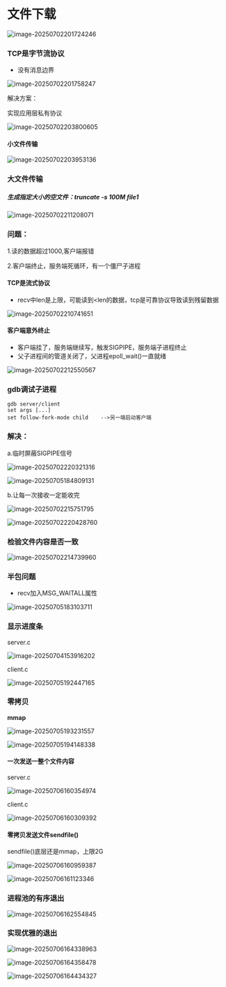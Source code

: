 # 文件下载

![image-20250702201724246](C:\Users\LIYUFENG\AppData\Roaming\Typora\typora-user-images\image-20250702201724246.png)

### TCP是字节流协议

- 没有消息边界

![image-20250702201758247](C:\Users\LIYUFENG\AppData\Roaming\Typora\typora-user-images\image-20250702201758247.png)

解决方案：

实现应用层私有协议

![image-20250702203800605](C:\Users\LIYUFENG\AppData\Roaming\Typora\typora-user-images\image-20250702203800605.png)

#### 小文件传输

![image-20250702203953136](C:\Users\LIYUFENG\AppData\Roaming\Typora\typora-user-images\image-20250702203953136.png)

### 大文件传输

##### 生成指定大小的空文件：truncate -s 100M file1

![image-20250702211208071](C:\Users\LIYUFENG\AppData\Roaming\Typora\typora-user-images\image-20250702211208071.png)

### 问题：

1.读的数据超过1000,客户端报错

2.客户端终止，服务端死循环，有一个僵尸子进程

#### TCP是流式协议

- recv中len是上限，可能读到<len的数据，tcp是可靠协议导致读到残留数据

![image-20250702210741651](C:\Users\LIYUFENG\AppData\Roaming\Typora\typora-user-images\image-20250702210741651.png)



#### 客户端意外终止

- 客户端挂了，服务端继续写，触发SIGPIPE，服务端子进程终止
- 父子进程间的管道关闭了，父进程epoll_wait()一直就绪

![image-20250702212550567](C:\Users\LIYUFENG\AppData\Roaming\Typora\typora-user-images\image-20250702212550567.png)

### gdb调试子进程

```
gdb server/client
set args [...]
set follow-fork-mode child    -->另一端启动客户端

```

### 解决：

a.临时屏蔽SIGPIPE信号

![image-20250702220321316](C:\Users\LIYUFENG\AppData\Roaming\Typora\typora-user-images\image-20250702220321316.png)

![image-20250705184809131](C:\Users\LIYUFENG\AppData\Roaming\Typora\typora-user-images\image-20250705184809131.png)

b.让每一次接收一定能收完

![image-20250702215751795](C:\Users\LIYUFENG\AppData\Roaming\Typora\typora-user-images\image-20250702215751795.png)



![image-20250702220428760](C:\Users\LIYUFENG\AppData\Roaming\Typora\typora-user-images\image-20250702220428760.png)





### 检验文件内容是否一致

![image-20250702214739960](C:\Users\LIYUFENG\AppData\Roaming\Typora\typora-user-images\image-20250702214739960.png)

### 半包问题

- recv加入MSG_WAITALL属性

![image-20250705183103711](C:\Users\LIYUFENG\AppData\Roaming\Typora\typora-user-images\image-20250705183103711.png)







### 显示进度条

server.c

![image-20250704153916202](C:\Users\LIYUFENG\AppData\Roaming\Typora\typora-user-images\image-20250704153916202.png)

client.c

![image-20250705192447165](C:\Users\LIYUFENG\AppData\Roaming\Typora\typora-user-images\image-20250705192447165.png)



### 零拷贝

**mmap**

![image-20250705193231557](C:\Users\LIYUFENG\AppData\Roaming\Typora\typora-user-images\image-20250705193231557.png)

![image-20250705194148338](C:\Users\LIYUFENG\AppData\Roaming\Typora\typora-user-images\image-20250705194148338.png)



#### 一次发送一整个文件内容

server.c

![image-20250706160354974](C:\Users\LIYUFENG\AppData\Roaming\Typora\typora-user-images\image-20250706160354974.png)



client.c

![image-20250706160309392](C:\Users\LIYUFENG\AppData\Roaming\Typora\typora-user-images\image-20250706160309392.png)



#### 零拷贝发送文件sendfile()

sendfile()底层还是mmap，上限2G

![image-20250706160959387](C:\Users\LIYUFENG\AppData\Roaming\Typora\typora-user-images\image-20250706160959387.png)

![image-20250706161123346](C:\Users\LIYUFENG\AppData\Roaming\Typora\typora-user-images\image-20250706161123346.png)

### 进程池的有序退出



![image-20250706162554845](C:\Users\LIYUFENG\AppData\Roaming\Typora\typora-user-images\image-20250706162554845.png)

### 实现优雅的退出

![image-20250706164338963](C:\Users\LIYUFENG\AppData\Roaming\Typora\typora-user-images\image-20250706164338963.png)

![image-20250706164358478](C:\Users\LIYUFENG\AppData\Roaming\Typora\typora-user-images\image-20250706164358478.png)

![image-20250706164434327](C:\Users\LIYUFENG\AppData\Roaming\Typora\typora-user-images\image-20250706164434327.png)